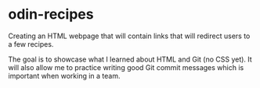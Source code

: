# odin-recipes

Creating an HTML webpage that will contain links that will redirect users to a few recipes.

The goal is to showcase what I learned about HTML and Git (no CSS yet). It will also allow me to practice writing good Git commit messages which is important when working in a team.